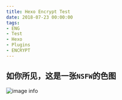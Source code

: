 ```yaml
---
title: Hexo Encrypt Test
date: 2018-07-23 00:00:00
tags: 
- ENG
- Test
- Hexo
- Plugins
- ENCRYPT
---
```

## 如你所见，这是一张`NSFW`的色图
![image info](https://kivinsae-blog.oss-ap-northeast-1.aliyuncs.com/blog_images/98721335.png)